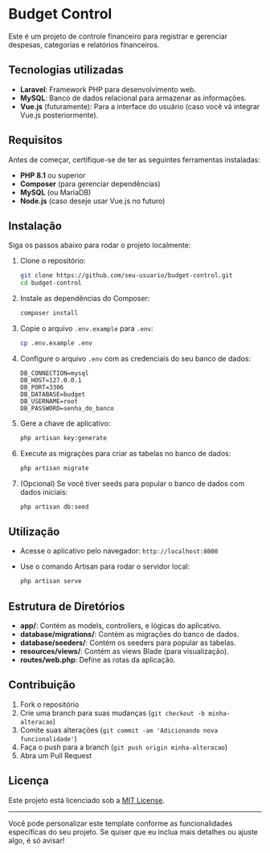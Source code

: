 # Budget Control

Este é um projeto de controle financeiro para registrar e gerenciar despesas, categorias e relatórios financeiros.

## Tecnologias utilizadas

- **Laravel**: Framework PHP para desenvolvimento web.
- **MySQL**: Banco de dados relacional para armazenar as informações.
- **Vue.js** (futuramente): Para a interface do usuário (caso você vá integrar Vue.js posteriormente).

## Requisitos

Antes de começar, certifique-se de ter as seguintes ferramentas instaladas:

- **PHP 8.1** ou superior
- **Composer** (para gerenciar dependências)
- **MySQL** (ou MariaDB)
- **Node.js** (caso deseje usar Vue.js no futuro)

## Instalação

Siga os passos abaixo para rodar o projeto localmente:

1. Clone o repositório:

   ```bash
   git clone https://github.com/seu-usuario/budget-control.git
   cd budget-control
   ```

2. Instale as dependências do Composer:

   ```bash
   composer install
   ```

3. Copie o arquivo `.env.example` para `.env`:

   ```bash
   cp .env.example .env
   ```

4. Configure o arquivo `.env` com as credenciais do seu banco de dados:

   ```dotenv
   DB_CONNECTION=mysql
   DB_HOST=127.0.0.1
   DB_PORT=3306
   DB_DATABASE=budget
   DB_USERNAME=root
   DB_PASSWORD=senha_do_banco
   ```

5. Gere a chave de aplicativo:

   ```bash
   php artisan key:generate
   ```

6. Execute as migrações para criar as tabelas no banco de dados:

   ```bash
   php artisan migrate
   ```

7. (Opcional) Se você tiver seeds para popular o banco de dados com dados iniciais:

   ```bash
   php artisan db:seed
   ```

## Utilização

- Acesse o aplicativo pelo navegador: `http://localhost:8000`
- Use o comando Artisan para rodar o servidor local:

   ```bash
   php artisan serve
   ```

## Estrutura de Diretórios

- **app/**: Contém as models, controllers, e lógicas do aplicativo.
- **database/migrations/**: Contém as migrações do banco de dados.
- **database/seeders/**: Contém os seeders para popular as tabelas.
- **resources/views/**: Contém as views Blade (para visualização).
- **routes/web.php**: Define as rotas da aplicação.

## Contribuição

1. Fork o repositório
2. Crie uma branch para suas mudanças (`git checkout -b minha-alteracao`)
3. Comite suas alterações (`git commit -am 'Adicionando nova funcionalidade'`)
4. Faça o push para a branch (`git push origin minha-alteracao`)
5. Abra um Pull Request

## Licença

Este projeto está licenciado sob a [MIT License](LICENSE).

---

Você pode personalizar este template conforme as funcionalidades específicas do seu projeto. Se quiser que eu inclua mais detalhes ou ajuste algo, é só avisar!
